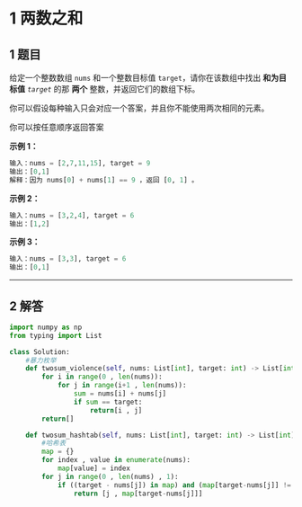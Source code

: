 # 1 两数之和

## 1 题目

给定一个整数数组 `nums` 和一个整数目标值 `target`，请你在该数组中找出 **和为目标值** *`target`* 的那 **两个** 整数，并返回它们的数组下标。

你可以假设每种输入只会对应一个答案，并且你不能使用两次相同的元素。

你可以按任意顺序返回答案

**示例 1：**

```python
输入：nums = [2,7,11,15], target = 9
输出：[0,1]
解释：因为 nums[0] + nums[1] == 9 ，返回 [0, 1] 。
```

**示例 2：**

```python
输入：nums = [3,2,4], target = 6
输出：[1,2]
```

**示例 3：**

```python
输入：nums = [3,3], target = 6
输出：[0,1]
```



---

## 2 解答

```python
import numpy as np
from typing import List

class Solution:
    #暴力枚举
    def twosum_violence(self, nums: List[int], target: int) -> List[int]:
        for i in range(0 , len(nums)):
            for j in range(i+1 , len(nums)):
                sum = nums[i] + nums[j]
                if sum == target:
                    return[i , j]
        return[]

    def twosum_hashtab(self, nums: List[int], target: int) -> List[int]:
        #哈希表
        map = {}
        for index , value in enumerate(nums):
            map[value] = index
        for j in range(0 , len(nums) , 1):
            if ((target - nums[j]) in map) and (map[target-nums[j]] != j) :
                return [j , map[target-nums[j]]]
```





